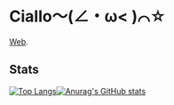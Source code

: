 # Ciallo～(∠・ω< )⌒☆
[Web](https://www.cialloo.com).  
## Stats
[![Top Langs](https://github-readme-stats.vercel.app/api/top-langs/?username=moemoequte&exclude_repo=movement-hud)](https://github.com/anuraghazra/github-readme-stats)[![Anurag's GitHub stats](https://github-readme-stats.vercel.app/api?username=moemoequte)](https://github.com/anuraghazra/github-readme-stats)
